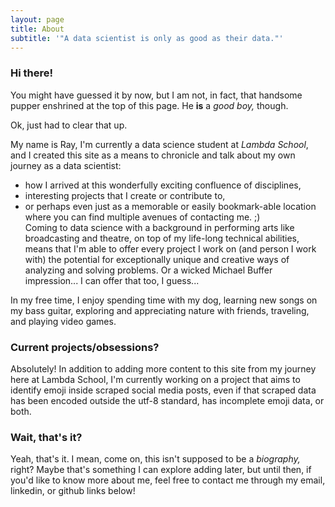 ```yaml
---
layout: page
title: About
subtitle: '"A data scientist is only as good as their data."'
---
```


### Hi there!  
You might have guessed it by now, but I am not, in fact, that handsome pupper enshrined at the top of this page. He __is__ a _good boy,_ though.

Ok, just had to clear that up.

My name is Ray, I'm currently a data science student at _Lambda School_,  and I created this site as a means to chronicle and talk about my own journey as a data scientist: 
* how I arrived at this wonderfully exciting confluence of disciplines, 
* interesting projects that I create or contribute to, 
* or perhaps even just as a memorable or easily bookmark-able location where you can find multiple avenues of contacting me. ;)  
Coming to data science with a background in performing arts like broadcasting and theatre, on top of my life-long technical abilities, means that I'm able to offer every project I work on (and person I work with) the potential for exceptionally unique and creative ways of analyzing and solving problems. Or a wicked Michael Buffer impression... I can offer that too, I guess...

In my free time, I enjoy spending time with my dog, learning new songs on my bass guitar, exploring and appreciating nature with friends, traveling, and playing video games.

### Current projects/obsessions?  
Absolutely! In addition to adding more content to this site from my journey here at Lambda School, I'm currently working on a project that aims to identify emoji inside scraped social media posts, even if that scraped data has been encoded outside the utf-8 standard, has incomplete emoji data, or both.

### Wait, that's it?  
Yeah, that's it. I mean, come on, this isn't supposed to be a _biography,_ right? Maybe that's something I can explore adding later, but until then, if you'd like to know more about me, feel free to contact me through my email, linkedin, or github links below!

